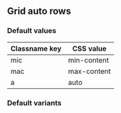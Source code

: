 ## Grid auto rows

<!-- <values.gridAutoRows> -->
### Default values
|Classname key|CSS value  |
|-------------|-----------|
|mic          |min-content|
|mac          |max-content|
|a            |auto       |

<!-- </values.gridAutoRows> -->


<!-- <variants.gridAutoRows> -->
### Default variants

<!-- </variants.gridAutoRows> -->
